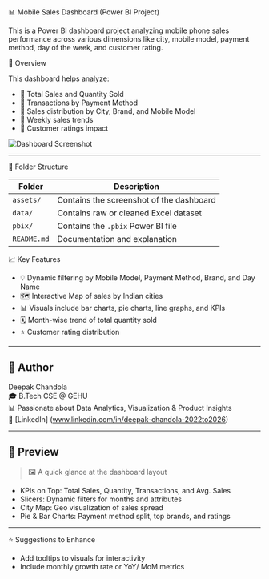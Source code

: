 
 📊 Mobile Sales Dashboard (Power BI Project)

This is a Power BI dashboard project analyzing mobile phone sales performance across various dimensions like city, mobile model, payment method, day of the week, and customer rating.

 📌 Overview

This dashboard helps analyze:
- 🔹 Total Sales and Quantity Sold
- 🔹 Transactions by Payment Method
- 🔹 Sales distribution by City, Brand, and Mobile Model
- 🔹 Weekly sales trends
- 🔹 Customer ratings impact

![Dashboard Screenshot](assets/dashboard-screenshot.png)

---

 📁 Folder Structure

| Folder | Description |
|--------|-------------|
| `assets/` | Contains the screenshot of the dashboard |
| `data/` | Contains raw or cleaned Excel dataset |
| `pbix/` | Contains the `.pbix` Power BI file |
| `README.md` | Documentation and explanation |



📈 Key Features

- 💡 Dynamic filtering by Mobile Model, Payment Method, Brand, and Day Name
- 🗺 Interactive Map of sales by Indian cities
- 📊 Visuals include bar charts, pie charts, line graphs, and KPIs
- 🗓 Month-wise trend of total quantity sold
- ⭐ Customer rating distribution

---

## 📢 Author

Deepak Chandola  
🎓 B.Tech CSE @ GEHU  
📊 Passionate about Data Analytics, Visualization & Product Insights  
🔗 [LinkedIn] (www.linkedin.com/in/deepak-chandola-2022to2026)

---

## 📌 Preview

> 🖼️ A quick glance at the dashboard layout

- KPIs on Top: Total Sales, Quantity, Transactions, and Avg. Sales
- Slicers: Dynamic filters for months and attributes
- City Map: Geo visualization of sales spread
- Pie & Bar Charts: Payment method split, top brands, and ratings

---

⭐ Suggestions to Enhance

- Add tooltips to visuals for interactivity
- Include monthly growth rate or YoY/ MoM metrics


